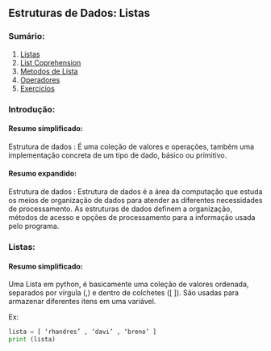 ## Estruturas de Dados: Listas
### Sumário:

1. [Listas](#Listas)
2. [List Coprehension](Comprehensionzinha.md)
3. [Metodos de Lista](Listinhas.md)
4. [Operadores](Operadorezinhos.md)
5. [Exercicios](Exerciciozinhos.md)

### Introdução:

#### Resumo simplificado:
Estrutura de dados : É uma coleção de valores e operações, também uma implementação concreta de um tipo de dado, básico ou primitivo.

#### Resumo expandido:
Estrutura de dados : Estrutura de dados é a área da computação que estuda os meios de organização de dados para atender as diferentes necessidades de processamento. 
As estruturas de dados definem a organização, métodos de acesso e opções de processamento para a informação usada pelo programa.

### Listas:

#### Resumo simplificado:
Uma Lista em python, é basicamente uma coleção de valores ordenada, separados por vírgula (,) e dentro de colchetes ([ ]). São usadas para armazenar diferentes itens em uma variável.

Ex:
```python
lista = [ ‘rhandres’ , ‘davi’ , ‘breno’ ]
print (lista)
```